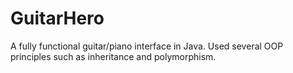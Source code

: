 # GuitarHero
A fully functional guitar/piano interface in Java. Used several OOP principles such as inheritance and polymorphism. 
